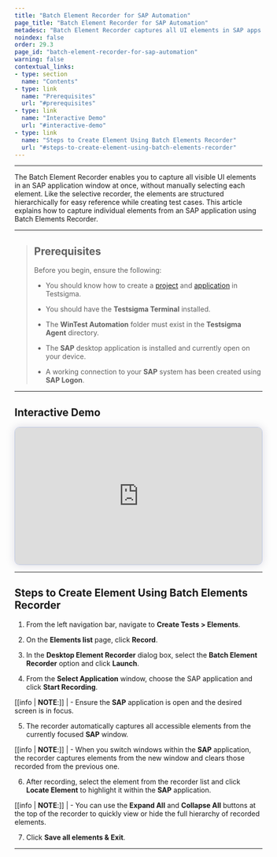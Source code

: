 ```yaml
---
title: "Batch Element Recorder for SAP Automation"
page_title: "Batch Element Recorder for SAP Automation"
metadesc: "Batch Element Recorder captures all UI elements in SAP apps window at once and displays them in a tree structure. This article explains how to use it."
noindex: false
order: 29.3
page_id: "batch-element-recorder-for-sap-automation"
warning: false
contextual_links:
- type: section
  name: "Contents"
- type: link
  name: "Prerequisites"
  url: "#prerequisites"
- type: link
  name: "Interactive Demo"
  url: "#interactive-demo"
- type: link
  name: "Steps to Create Element Using Batch Elements Recorder"
  url: "#steps-to-create-element-using-batch-elements-recorder"
---
```


---

The Batch Element Recorder enables you to capture all visible UI elements in an SAP application window at once, without manually selecting each element. Like the selective recorder, the elements are structured hierarchically for easy reference while creating test cases. This article explains how to capture individual elements from an SAP application using Batch Elements Recorder. 

---

> ## **Prerequisites**
> 
> Before you begin, ensure the following:
> 
>  - You should know how to create a [project](https://testsigma.com/docs/projects/overview/) and [application](https://testsigma.com/docs/projects/applications/) in Testsigma.
> 
> - You should have the **Testsigma Terminal** installed.
> 
> - The **WinTest Automation** folder must exist in the **Testsigma Agent** directory. 
> 
> - The **SAP** desktop application is installed and currently open on your device. 
> 
> - A working connection to your **SAP** system has been created using **SAP Logon**.

---

## **Interactive Demo**

<div>
  <script async src="https://js.storylane.io/js/v2/storylane.js"></script>
  <div class="sl-embed" style="position:relative;padding-bottom:calc(50.57% + 25px);width:100%;height:0;transform:scale(1)">
    <iframe loading="lazy" class="sl-demo" src="https://app.storylane.io/demo/uzladc3pqr1g?embed=inline" name="sl-embed" allow="fullscreen" allowfullscreen style="position:absolute;top:0;left:0;width:100%!important;height:100%!important;border:1px solid rgba(63,95,172,0.35);box-shadow: 0px 0px 18px rgba(26, 19, 72, 0.15);border-radius:10px;box-sizing:border-box;"></iframe>
  </div>
</div>

---

## **Steps to Create Element Using Batch Elements Recorder**

1. From the left navigation bar, navigate to **Create Tests > Elements**. 

2. On the **Elements list** page, click **Record**.

3. In the **Desktop Element Recorder** dialog box, select the **Batch Element Recorder** option and click **Launch**.

4. From the **Select Application** window, choose the SAP application and click **Start Recording**.

[[info | **NOTE**:]]
| - Ensure the **SAP** application is open and the desired screen is in focus.

5. The recorder automatically captures all accessible elements from the currently focused **SAP** window.

[[info | **NOTE**:]]
| - When you switch windows within the **SAP** application, the recorder captures elements from the new window and clears those recorded from the previous one.

6. After recording, select the element from the recorder list and click **Locate Element** to highlight it within the **SAP** application.

[[info | **NOTE**:]]
| - You can use the **Expand All** and **Collapse All** buttons at the top of the recorder to quickly view or hide the full hierarchy of recorded elements. 

7. Click **Save all elements & Exit**.

---